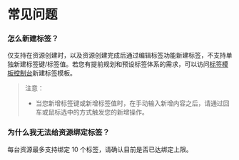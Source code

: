 # 常见问题

### 怎么新建标签？
仅支持在资源创建时，以及资源创建完成后通过编辑标签功能新建标签，不支持单独新建标签键/标签值。若您有提前规划和预设标签体系的需求，可以访问[标签模板控制台](https://tagservice-console.jdcloud.com/template-tag)新建标签模板。

>注意：
>* 当您新增标签键或新增标签值时，在手动输入新增内容之后，请通过回车或鼠标选中的方式触发您的新增操作。

### 为什么我无法给资源绑定标签？
每台资源最多支持绑定 10 个标签，请确认目前是否已达绑定上限。
